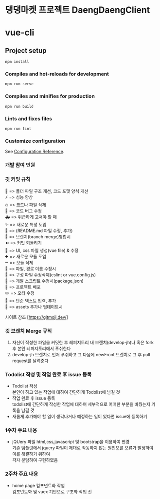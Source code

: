 # 댕댕마켓 프로젝트 DaengDaengClient

# vue-cli
## Project setup
```
npm install
```

### Compiles and hot-reloads for development
```
npm run serve
```

### Compiles and minifies for production
```
npm run build
```

### Lints and fixes files
```
npm run lint
```

### Customize configuration
See [Configuration Reference](https://cli.vuejs.org/config/).

### 개발 참여 인원


### 깃 커밋 규칙

🎨 => 폴더 파일 구조 개선, 코드 포맷 양식 개선              
⚡️ => 성능 향상           
🔥 => 코드나 파일 삭제            
🐛 => 코드 버그 수정              
🚑️ => 위급하게 고쳐야 할 때            
✨ => 새로운 특성 도입             
📝 => (README.md 파일 수정, 추가)           
🔀 => 브랜치(branch merge)병합시            
⏪️ => 커밋 되돌리기            
💄 => UI, css 파일 생성(vue file) & 수정            
➕ => 새로운 모듈 도입           
➖ => 모듈 삭제              
🚚 => 파일, 경로 이름 수정시           
🔧 => 구성 파일 수정삭제(eslint or vue.config.js)       
🔨 => 개발 스크립트 수정시(package.json)      
🚀 => 프로젝트 배포      
✏️ => 오타 수정       
💬 => 단순 텍스트 입력, 추가       
🍱 => assets 추가나 업데이트시             
           
사이트 참조 [https://gitmoji.dev/]

### 깃 브랜치 Merge 규칙
1. 자신이 작성한 파일을 커밋한 후 레퍼지토리 내 브랜치(develop-jh)나 혹은 fork 후 본인 레퍼지토리에서 푸쉬한다         
2. develop-jh 브랜치로 먼저 푸쉬하고 그 다음에 newFront 브랜치로 그 후 pull request를 날려준다            

### Todolist 작성 및 작업 완료 후 issue 등록
- Todolist 작성          
본인이 하고 있는 작업에 대하여 간단하게 Todolist에 남길 것          
- 작업 완료 후 issue 등록            
todolist에 간단하게 작성한 작업에 대하여 세부적으로 어떠한 부분을 바꿨는지 기록을 남길 것          
- 새롭게 추가해야 할 일이 생각나거나 예정하는 일이 있다면 issue에 등록하기         

### 1주차 주요 내용
- jQUery 파일 html,css,javascript 및 bootstrap을 이용하여 변경          
기존 템플릿에서 jquery 파일이 제대로 작동하지 않는 원인모를 오류가 발생하여 이를 해결하기 위하여            
각자 분담하여 구현하였음

### 2주차 주요 내용           
- home page 컴포넌트화 작업         
컴포넌트화 및 vuex 기반으로 구조화 작업 진         
